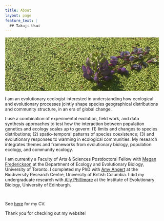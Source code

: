 ```yaml
---
title: About  
layout: page
feature_text: |
  ## Takuji Usui
---
```

![duckweed](images/duck-crop.jpg)

I am an evolutionary ecologist interested in understanding how ecological and evolutionary processes jointly shape species geographical distributions and community structure, in an era of global change. 

I use a combination of experimental evolution, field work, and data synthesis approaches to test how the interaction between population genetics and ecology scales up to govern: (1) limits and changes to species distributions; (2) spatio-temporal patterns of species coexistence; (3) and evolutionary responses to warming in ecological communities. My research integrates themes and frameworks from evolutionary biology, population ecology, and community ecology.

I am currently a Faculty of Arts & Sciences Postdoctoral Fellow with [Megan Frederickson](http://mutualism.ca/) at the Department of Ecology and Evolutionary Biology, University of Toronto. I completed my PhD with [Amy Angert](https://angert.github.io) at the Biodiversity Research Centre, University of British Columbia. I did my undergraduate research with [Ally Phillimore](http://phillimore.bio.ed.ac.uk/home) at the Institute of Evolutionary Biology, University of Edinburgh.
&nbsp;

&nbsp;

See [here](https://github.com/takujiusui/takujiusui.github.io/blob/main/TakujiUsuiCV_2025.pdf) for my CV.

Thank you for checking out my website!
